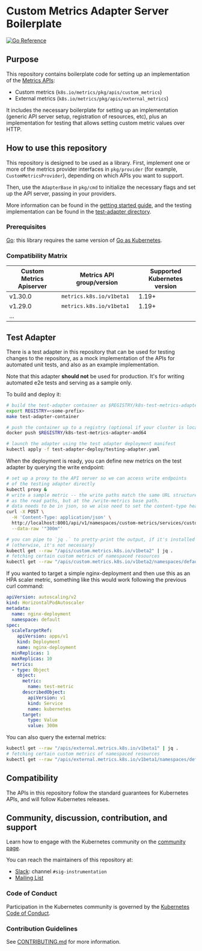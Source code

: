 # Custom Metrics Adapter Server Boilerplate

[![Go Reference](https://pkg.go.dev/badge/sigs.k8s.io/custom-metrics-apiserver.svg)](https://pkg.go.dev/sigs.k8s.io/custom-metrics-apiserver)

## Purpose

This repository contains boilerplate code for setting up an implementation
of the [Metrics APIs](https://github.com/kubernetes/metrics):

- Custom metrics (`k8s.io/metrics/pkg/apis/custom_metrics`)
- External metrics (`k8s.io/metrics/pkg/apis/external_metrics`)

It includes the necessary boilerplate for setting up an implementation
(generic API server setup, registration of resources, etc), plus an
implementation for testing that allows setting custom metric values over HTTP.

## How to use this repository

This repository is designed to be used as a library. First, implement one
or more of the metrics provider interfaces in `pkg/provider` (for example,
`CustomMetricsProvider`), depending on which APIs you want to support.

Then, use the `AdapterBase` in `pkg/cmd` to initialize the necessary flags
and set up the API server, passing in your providers.

More information can be found in the [getting started
guide](/docs/getting-started.md), and the testing implementation can be
found in the [test-adapter directory](/test-adapter).

### Prerequisites

[Go](https://go.dev/doc/install): this library requires the same version of
[Go as Kubernetes](https://git.k8s.io/community/contributors/devel/development.md#go).

### Compatibility Matrix

Custom Metrics Apiserver | Metrics API group/version | Supported Kubernetes version
---------------|---------------------------|-----------------------------
v1.30.0          | `metrics.k8s.io/v1beta1`  | 1.19+
v1.29.0          | `metrics.k8s.io/v1beta1`  | 1.19+
... | | 


## Test Adapter

There is a test adapter in this repository that can be used for testing
changes to the repository, as a mock implementation of the APIs for
automated unit tests, and also as an example implementation.

Note that this adapter **should not** be used for production.  It's for
writing automated e2e tests and serving as a sample only.

To build and deploy it:

```bash
# build the test-adapter container as $REGISTRY/k8s-test-metrics-adapter-amd64
export REGISTRY=<some-prefix>
make test-adapter-container

# push the container up to a registry (optional if your cluster is local)
docker push $REGISTRY/k8s-test-metrics-adapter-amd64

# launch the adapter using the test adapter deployment manifest
kubectl apply -f test-adapter-deploy/testing-adapter.yaml
```

When the deployment is ready, you can define new metrics on the test adapter
by querying the write endpoint:

```bash
# set up a proxy to the API server so we can access write endpoints
# of the testing adapter directly
kubectl proxy &
# write a sample metric -- the write paths match the same URL structure
# as the read paths, but at the /write-metrics base path.
# data needs to be in json, so we also need to set the content-type header
curl -X POST \
  -H 'Content-Type: application/json' \
  http://localhost:8001/api/v1/namespaces/custom-metrics/services/custom-metrics-apiserver:http/proxy/write-metrics/namespaces/default/services/kubernetes/test-metric \
  --data-raw '"300m"'
```

```bash
# you can pipe to `jq .` to pretty-print the output, if it's installed
# (otherwise, it's not necessary)
kubectl get --raw "/apis/custom.metrics.k8s.io/v1beta2" | jq .
# fetching certain custom metrics of namespaced resources
kubectl get --raw "/apis/custom.metrics.k8s.io/v1beta2/namespaces/default/services/kubernetes/test-metric" | jq .
```

If you wanted to target a simple nginx-deployment and then use this as an HPA scaler metric, something like this would work following the previous curl command:

```yaml
apiVersion: autoscaling/v2
kind: HorizontalPodAutoscaler
metadata:
  name: nginx-deployment
  namespace: default
spec:
  scaleTargetRef:
    apiVersion: apps/v1
    kind: Deployment
    name: nginx-deployment
  minReplicas: 1
  maxReplicas: 10
  metrics:
  - type: Object
    object:
      metric:
        name: test-metric
      describedObject:
        apiVersion: v1
        kind: Service
        name: kubernetes
      target:
        type: Value
        value: 300m
```

You can also query the external metrics:

```bash
kubectl get --raw "/apis/external.metrics.k8s.io/v1beta1" | jq .
# fetching certain custom metrics of namespaced resources
kubectl get --raw "/apis/external.metrics.k8s.io/v1beta1/namespaces/default/my-external-metric" | jq .
```

## Compatibility

The APIs in this repository follow the standard guarantees for Kubernetes
APIs, and will follow Kubernetes releases.

## Community, discussion, contribution, and support

Learn how to engage with the Kubernetes community on the
[community page](https://kubernetes.io/community/).

You can reach the maintainers of this repository at:

- [Slack](https://slack.k8s.io/): channel `#sig-instrumentation`
- [Mailing List](https://groups.google.com/g/kubernetes-sig-instrumentation)

### Code of Conduct

Participation in the Kubernetes community is governed by the [Kubernetes
Code of Conduct](code-of-conduct.md).

### Contribution Guidelines

See [CONTRIBUTING.md](CONTRIBUTING.md) for more information.
